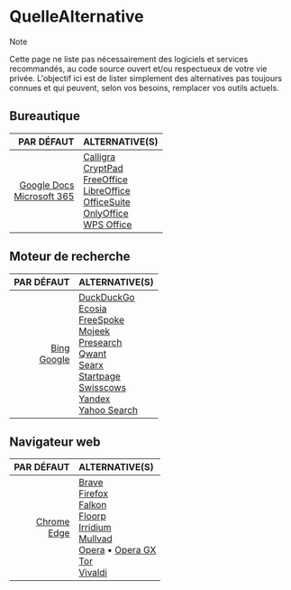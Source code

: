 # QuelleAlternative

> [!NOTE]
> Cette page ne liste pas nécessairement des logiciels et services recommandés, au code source ouvert et/ou respectueux de votre vie privée. L'objectif ici est de lister simplement des alternatives pas toujours connues et qui peuvent, selon vos besoins, remplacer vos outils actuels.

## Bureautique

|PAR DÉFAUT|ALTERNATIVE(S)|
|--:|:--|
|[Google Docs](https://docs.google.com)<br>[Microsoft 365](https://www.office.com)|[Calligra](https://calligra.org)<br>[CryptPad](https://cryptpad.org)<br>[FreeOffice](https://www.freeoffice.com/fr)<br>[LibreOffice](https://fr.libreoffice.org)<br>[OfficeSuite](https://officesuite.com/fr)<br>[OnlyOffice](https://www.onlyoffice.com/fr)<br>[WPS Office](https://www.wps.com/fr-FR)|

## Moteur de recherche

|PAR DÉFAUT|ALTERNATIVE(S)|
|--:|:--|
|[Bing](https://www.bing.com)<br>[Google](https://www.google.fr)|[DuckDuckGo](https://duckduckgo.com)<br>[Ecosia](https://www.ecosia.org/?c=fr)<br>[FreeSpoke](https://freespoke.com)<br>[Mojeek](https://www.mojeek.com/)<br>[Presearch](https://presearch.com)<br>[Qwant](https://www.qwant.com/?l=fr)<br>[Searx](https://searx.be)<br>[Startpage](https://www.startpage.com/fr)<br>[Swisscows](https://swisscows.com/fr)<br>[Yandex](https://yandex.com)<br>[Yahoo Search](https://fr.search.yahoo.com)|

## Navigateur web

|PAR DÉFAUT|ALTERNATIVE(S)|
|--:|:--|
|[Chrome](https://www.google.fr/chrome/index.html)<br>[Edge](https://www.microsoft.com/fr-fr/edge)|[Brave](https://brave.com/fr)<br>[Firefox](https://www.mozilla.org/fr/firefox)<br>[Falkon](https://www.falkon.org)<br>[Floorp](https://floorp.app/en)<br>[Irridium](https://iridiumbrowser.de)<br>[Mullvad](https://mullvad.net/en/browser)<br>[Opera](https://www.opera.com/fr) ▪ [Opera GX](https://www.opera.com/fr/gx)<br>[Tor](https://www.torproject.org/fr)<br>[Vivaldi](https://vivaldi.com/fr)|
